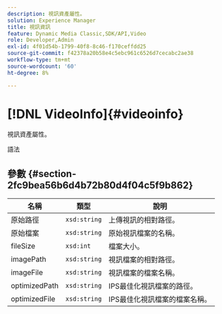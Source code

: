 ```yaml
---
description: 視訊資產屬性。
solution: Experience Manager
title: 視訊資訊
feature: Dynamic Media Classic,SDK/API,Video
role: Developer,Admin
exl-id: 4f01d54b-1799-40f8-8c46-f170ceffdd25
source-git-commit: f42378a20b58e4c5ebc961c6526d7cecabc2ae38
workflow-type: tm+mt
source-wordcount: '60'
ht-degree: 8%

---
```


# [!DNL VideoInfo]{#videoinfo}

視訊資產屬性。

語法

## 參數 {#section-2fc9bea56b6d4b72b80d4f04c5f9b862}

| 名稱 | 類型 | 說明 |
|---|---|---|
| 原始路徑 | `xsd:string` | 上傳視訊的相對路徑。 |
| 原始檔案 | `xsd:string` | 原始視訊檔案的名稱。 |
| fileSize | `xsd:int` | 檔案大小。 |
| imagePath | `xsd:string` | 視訊檔案的相對路徑。 |
| imageFile | `xsd:string` | 視訊檔案的檔案名稱。 |
| optimizedPath | `xsd:string` | IPS最佳化視訊檔案的路徑。 |
| optimizedFile | `xsd:string` | IPS最佳化視訊檔案的檔案名稱。 |
